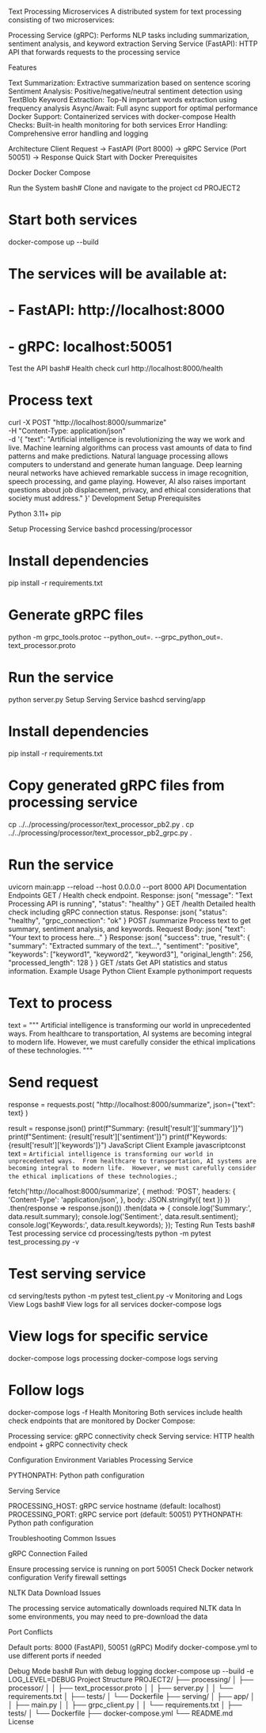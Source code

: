 Text Processing Microservices
A distributed system for text processing consisting of two microservices:

Processing Service (gRPC): Performs NLP tasks including summarization, sentiment analysis, and keyword extraction
Serving Service (FastAPI): HTTP API that forwards requests to the processing service

Features

Text Summarization: Extractive summarization based on sentence scoring
Sentiment Analysis: Positive/negative/neutral sentiment detection using TextBlob
Keyword Extraction: Top-N important words extraction using frequency analysis
Async/Await: Full async support for optimal performance
Docker Support: Containerized services with docker-compose
Health Checks: Built-in health monitoring for both services
Error Handling: Comprehensive error handling and logging

Architecture
Client Request → FastAPI (Port 8000) → gRPC Service (Port 50051) → Response
Quick Start with Docker
Prerequisites

Docker
Docker Compose

Run the System
bash# Clone and navigate to the project
cd PROJECT2

# Start both services
docker-compose up --build

# The services will be available at:
# - FastAPI: http://localhost:8000
# - gRPC: localhost:50051
Test the API
bash# Health check
curl http://localhost:8000/health

# Process text
curl -X POST "http://localhost:8000/summarize" \
     -H "Content-Type: application/json" \
     -d '{
       "text": "Artificial intelligence is revolutionizing the way we work and live. Machine learning algorithms can process vast amounts of data to find patterns and make predictions. Natural language processing allows computers to understand and generate human language. Deep learning neural networks have achieved remarkable success in image recognition, speech processing, and game playing. However, AI also raises important questions about job displacement, privacy, and ethical considerations that society must address."
     }'
Development Setup
Prerequisites

Python 3.11+
pip

Setup Processing Service
bashcd processing/processor

# Install dependencies
pip install -r requirements.txt

# Generate gRPC files
python -m grpc_tools.protoc --python_out=. --grpc_python_out=. text_processor.proto

# Run the service
python server.py
Setup Serving Service
bashcd serving/app

# Install dependencies
pip install -r requirements.txt

# Copy generated gRPC files from processing service
cp ../../processing/processor/text_processor_pb2.py .
cp ../../processing/processor/text_processor_pb2_grpc.py .

# Run the service
uvicorn main:app --reload --host 0.0.0.0 --port 8000
API Documentation
Endpoints
GET /
Health check endpoint.
Response:
json{
  "message": "Text Processing API is running",
  "status": "healthy"
}
GET /health
Detailed health check including gRPC connection status.
Response:
json{
  "status": "healthy",
  "grpc_connection": "ok"
}
POST /summarize
Process text to get summary, sentiment analysis, and keywords.
Request Body:
json{
  "text": "Your text to process here..."
}
Response:
json{
  "success": true,
  "result": {
    "summary": "Extracted summary of the text...",
    "sentiment": "positive",
    "keywords": ["keyword1", "keyword2", "keyword3"],
    "original_length": 256,
    "processed_length": 128
  }
}
GET /stats
Get API statistics and status information.
Example Usage
Python Client Example
pythonimport requests

# Text to process
text = """
Artificial intelligence is transforming our world in unprecedented ways. 
From healthcare to transportation, AI systems are becoming integral to modern life. 
However, we must carefully consider the ethical implications of these technologies.
"""

# Send request
response = requests.post(
    "http://localhost:8000/summarize",
    json={"text": text}
)

result = response.json()
print(f"Summary: {result['result']['summary']}")
print(f"Sentiment: {result['result']['sentiment']}")
print(f"Keywords: {result['result']['keywords']}")
JavaScript Client Example
javascriptconst text = `
Artificial intelligence is transforming our world in unprecedented ways. 
From healthcare to transportation, AI systems are becoming integral to modern life. 
However, we must carefully consider the ethical implications of these technologies.
`;

fetch('http://localhost:8000/summarize', {
  method: 'POST',
  headers: {
    'Content-Type': 'application/json',
  },
  body: JSON.stringify({ text })
})
.then(response => response.json())
.then(data => {
  console.log('Summary:', data.result.summary);
  console.log('Sentiment:', data.result.sentiment);
  console.log('Keywords:', data.result.keywords);
});
Testing
Run Tests
bash# Test processing service
cd processing/tests
python -m pytest test_processing.py -v

# Test serving service
cd serving/tests
python -m pytest test_client.py -v
Monitoring and Logs
View Logs
bash# View logs for all services
docker-compose logs

# View logs for specific service
docker-compose logs processing
docker-compose logs serving

# Follow logs
docker-compose logs -f
Health Monitoring
Both services include health check endpoints that are monitored by Docker Compose:

Processing service: gRPC connectivity check
Serving service: HTTP health endpoint + gRPC connectivity check

Configuration
Environment Variables
Processing Service

PYTHONPATH: Python path configuration

Serving Service

PROCESSING_HOST: gRPC service hostname (default: localhost)
PROCESSING_PORT: gRPC service port (default: 50051)
PYTHONPATH: Python path configuration

Troubleshooting
Common Issues

gRPC Connection Failed

Ensure processing service is running on port 50051
Check Docker network configuration
Verify firewall settings


NLTK Data Download Issues

The processing service automatically downloads required NLTK data
In some environments, you may need to pre-download the data


Port Conflicts

Default ports: 8000 (FastAPI), 50051 (gRPC)
Modify docker-compose.yml to use different ports if needed



Debug Mode
bash# Run with debug logging
docker-compose up --build -e LOG_LEVEL=DEBUG
Project Structure
PROJECT2/
├── processing/
│   ├── processor/
│   │   ├── text_processor.proto
│   │   ├── server.py
│   │   └── requirements.txt
│   ├── tests/
│   └── Dockerfile
├── serving/
│   ├── app/
│   │   ├── main.py
│   │   ├── grpc_client.py
│   │   └── requirements.txt
│   ├── tests/
│   └── Dockerfile
├── docker-compose.yml
└── README.md
License
